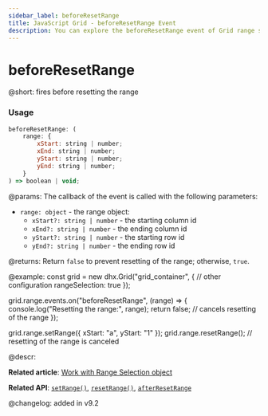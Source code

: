 ```yaml
---
sidebar_label: beforeResetRange
title: JavaScript Grid - beforeResetRange Event 
description: You can explore the beforeResetRange event of Grid range selection in the documentation of the DHTMLX JavaScript UI library. Browse developer guides and API reference, try out code examples and live demos, and download a free 30-day evaluation version of DHTMLX Suite.
---
```


# beforeResetRange

@short: fires before resetting the range

### Usage

~~~jsx
beforeResetRange: (
    range: {
        xStart: string | number;
        xEnd: string | number;
        yStart: string | number;
        yEnd: string | number;
    }
) => boolean | void;
~~~

@params:
The callback of the event is called with the following parameters:

- `range: object` - the range object:
	- `xStart?: string | number` - the starting column id
	- `xEnd?: string | number` - the ending column id
	- `yStart?: string | number` - the starting row id
	- `yEnd?: string | number` - the ending row id

@returns:
Return `false` to prevent resetting of the range; otherwise, `true`.

@example:
const grid = new dhx.Grid("grid_container", {
    // other configuration
    rangeSelection: true
});

grid.range.events.on("beforeResetRange", (range) => {
    console.log("Resetting the range:", range);
    return false; // cancels resetting of the range
});

grid.range.setRange({ xStart: "a", yStart: "1" });
grid.range.resetRange(); // resetting of the range is canceled

@descr:

**Related article**: [Work with Range Selection object](grid/usage_rangeselection.md)

**Related API**: [`setRange()`](grid/api/rangeselection/setrange_method.md),
[`resetRange()`](grid/api/rangeselection/resetrange_method.md),
[`afterResetRange`](grid/api/rangeselection/afterresetrange_event.md)

@changelog:
added in v9.2